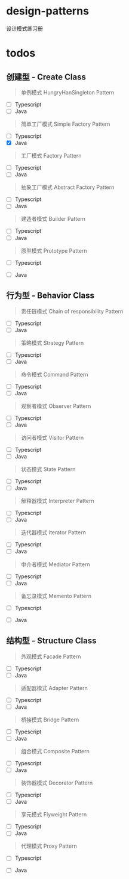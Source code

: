 # design-patterns

设计模式练习册

# todos
## 创建型 - Create Class
> 单例模式 HungryHanSingleton Pattern
- [ ] Typescript
- [ ] Java

> 简单工厂模式 Simple Factory Pattern
- [ ] Typescript
- [x] Java

> 工厂模式 Factory Pattern
- [ ] Typescript
- [ ] Java

> 抽象工厂模式 Abstract Factory Pattern
- [ ] Typescript
- [ ] Java

> 建造者模式 Builder Pattern
- [ ] Typescript
- [ ] Java

> 原型模式 Prototype Pattern
- [ ] Typescript
- [ ] Java


## 行为型 - Behavior Class
> 责任链模式 Chain of responsibility Pattern
- [ ] Typescript
- [ ] Java

> 策略模式 Strategy Pattern
- [ ] Typescript
- [ ] Java

> 命令模式 Command Pattern
- [ ] Typescript
- [ ] Java

> 观察者模式 Observer Pattern
- [ ] Typescript
- [ ] Java

> 访问者模式 Visitor Pattern
- [ ] Typescript
- [ ] Java

> 状态模式 State Pattern
- [ ] Typescript
- [ ] Java

> 解释器模式 Interpreter Pattern
- [ ] Typescript
- [ ] Java

> 迭代器模式 Iterator Pattern
- [ ] Typescript
- [ ] Java

> 中介者模式 Mediator Pattern
- [ ] Typescript
- [ ] Java

> 备忘录模式 Memento Pattern
- [ ] Typescript
- [ ] Java


## 结构型 - Structure Class
> 外观模式 Facade Pattern
- [ ] Typescript
- [ ] Java

> 适配器模式 Adapter Pattern
- [ ] Typescript
- [ ] Java

> 桥接模式 Bridge Pattern
- [ ] Typescript
- [ ] Java

> 组合模式 Composite Pattern
- [ ] Typescript
- [ ] Java

> 装饰器模式 Decorator Pattern
- [ ] Typescript
- [ ] Java

> 享元模式 Flyweight Pattern
- [ ] Typescript
- [ ] Java

> 代理模式 Proxy Pattern
- [ ] Typescript
- [ ] Java

